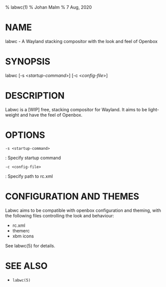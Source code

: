 % labwc(1)
% Johan Malm
% 7 Aug, 2020

# NAME

labwc - A Wayland stacking compositor with the look and feel of Openbox

# SYNOPSIS

labwc \[\-s <*startup-command*>] \[\-c <*config-file*>]  

# DESCRIPTION

Labwc is a [WIP] free, stacking compositor for Wayland. It aims to be light-weight and have the feel of Openbox.

# OPTIONS

`-s <startup-command>`

:   Specify startup command

`-c <config-file>`

:   Specify path to rc.xml

# CONFIGURATION AND THEMES

Labwc aims to be compatible with openbox configuration and theming, with the
following files controlling the look and behaviour:

- rc.xml  
- themerc  
- xbm icons  

See labwc(5) for details.

# SEE ALSO

- `labwc(5)`

